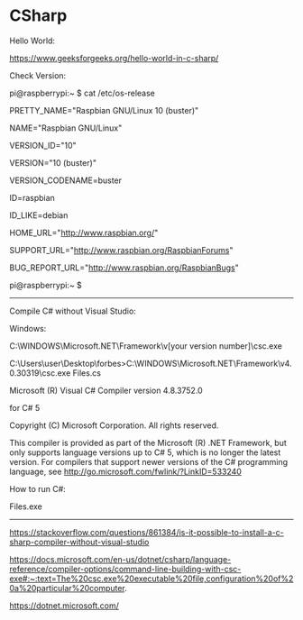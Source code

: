 # CSharp

Hello World:

https://www.geeksforgeeks.org/hello-world-in-c-sharp/

Check Version:


pi@raspberrypi:~ $ cat /etc/os-release

PRETTY_NAME="Raspbian GNU/Linux 10 (buster)"

NAME="Raspbian GNU/Linux"

VERSION_ID="10"

VERSION="10 (buster)"

VERSION_CODENAME=buster

ID=raspbian

ID_LIKE=debian

HOME_URL="http://www.raspbian.org/"

SUPPORT_URL="http://www.raspbian.org/RaspbianForums"

BUG_REPORT_URL="http://www.raspbian.org/RaspbianBugs"

pi@raspberrypi:~ $ 


_____________________________________________________________________________________________________________________________________________________

Compile C# without Visual Studio:

Windows:

C:\WINDOWS\Microsoft.NET\Framework\v[your version number]\csc.exe


C:\Users\user\Desktop\forbes>C:\WINDOWS\Microsoft.NET\Framework\v4.0.30319\csc.exe Files.cs

Microsoft (R) Visual C# Compiler version 4.8.3752.0

for C# 5

Copyright (C) Microsoft Corporation. All rights reserved.

This compiler is provided as part of the Microsoft (R) .NET Framework, but only supports language versions up to C# 5, which is no longer the latest version. For compilers that support newer versions of the C# programming language, see http://go.microsoft.com/fwlink/?LinkID=533240

How to run C#:

Files.exe


__________________________________________________________________________________________________




https://stackoverflow.com/questions/861384/is-it-possible-to-install-a-c-sharp-compiler-without-visual-studio

https://docs.microsoft.com/en-us/dotnet/csharp/language-reference/compiler-options/command-line-building-with-csc-exe#:~:text=The%20csc.exe%20executable%20file,configuration%20of%20a%20particular%20computer.


https://dotnet.microsoft.com/

